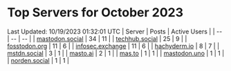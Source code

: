 # Top Servers for October 2023
Last Updated: 10/19/2023 01:32:01 UTC
| Server | Posts | Active Users |
| -- | -- | -- |
| [mastodon.social](https://mastodon.social/tags/PowerShell) | 34 | 11 |
| [techhub.social](https://techhub.social/tags/PowerShell) | 25 | 9 |
| [fosstodon.org](https://fosstodon.org/tags/PowerShell) | 11 | 6 |
| [infosec.exchange](https://infosec.exchange/tags/PowerShell) | 11 | 6 |
| [hachyderm.io](https://hachyderm.io/tags/PowerShell) | 8 | 7 |
| [mstdn.social](https://mstdn.social/tags/PowerShell) | 3 | 1 |
| [masto.ai](https://masto.ai/tags/PowerShell) | 2 | 1 |
| [mas.to](https://mas.to/tags/PowerShell) | 1 | 1 |
| [mastodon.uno](https://mastodon.uno/tags/PowerShell) | 1 | 1 |
| [norden.social](https://norden.social/tags/PowerShell) | 1 | 1 |
